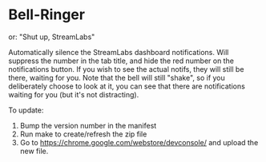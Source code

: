 Bell-Ringer
===========

or: "Shut up, StreamLabs"

Automatically silence the StreamLabs dashboard notifications. Will suppress the
number in the tab title, and hide the red number on the notifications button.
If you wish to see the actual notifs, they will still be there, waiting for you.
Note that the bell will still "shake", so if you deliberately choose to look at
it, you can see that there are notifications waiting for you (but it's not
distracting).

To update:
1. Bump the version number in the manifest
2. Run make to create/refresh the zip file
3. Go to https://chrome.google.com/webstore/devconsole/ and upload the new file.
